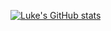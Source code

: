 [![Luke's GitHub stats](https://github-readme-stats.vercel.app/api?username=lukevella&show_icons=true)](https://github.com/anuraghazra/github-readme-stats)
